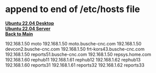 # append to end of /etc/hosts file

**[Ubuntu 22.04 Desktop](../../ubuntu22-04/desktop-install.md)**\
**[Ubuntu 22.04 Server](../../ubuntu22-04/server-install.md)**\
**[Back to Main](../../../README.md)**

192.168.1.50	moto
192.168.1.50	moto.busche-cnc.com
192.168.1.50	devcon2.busche-cnc.com
192.168.1.50	frt-kors43.busche-cnc.com
192.168.1.50	reports51.busche-cnc.com
192.168.1.50	repsys.home.com
192.168.1.60	rephub11
192.168.1.61  rephub12
192.168.1.62	rephub13
192.168.1.60	reports31
192.168.1.61	reports32
192.168.1.62	reports33

